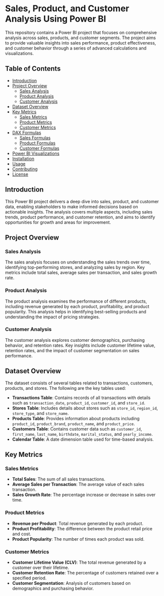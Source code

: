 # Sales, Product, and Customer Analysis Using Power BI

This repository contains a Power BI project that focuses on comprehensive analysis across sales, products, and customer segments. The project aims to provide valuable insights into sales performance, product effectiveness, and customer behavior through a series of advanced calculations and visualizations.

## Table of Contents

- [Introduction](#introduction)
- [Project Overview](#project-overview)
  - [Sales Analysis](#sales-analysis)
  - [Product Analysis](#product-analysis)
  - [Customer Analysis](#customer-analysis)
- [Dataset Overview](#dataset-overview)
- [Key Metrics](#key-metrics)
  - [Sales Metrics](#sales-metrics)
  - [Product Metrics](#product-metrics)
  - [Customer Metrics](#customer-metrics)
- [DAX Formulas](#dax-formulas)
  - [Sales Formulas](#sales-formulas)
  - [Product Formulas](#product-formulas)
  - [Customer Formulas](#customer-formulas)
- [Power BI Visualizations](#power-bi-visualizations)
- [Installation](#installation)
- [Usage](#usage)
- [Contributing](#contributing)
- [License](#license)

## Introduction

This Power BI project delivers a deep dive into sales, product, and customer data, enabling stakeholders to make informed decisions based on actionable insights. The analysis covers multiple aspects, including sales trends, product performance, and customer retention, and aims to identify opportunities for growth and areas for improvement.

## Project Overview

### Sales Analysis

The sales analysis focuses on understanding the sales trends over time, identifying top-performing stores, and analyzing sales by region. Key metrics include total sales, average sales per transaction, and sales growth rate.

### Product Analysis

The product analysis examines the performance of different products, including revenue generated by each product, profitability, and product popularity. This analysis helps in identifying best-selling products and understanding the impact of pricing strategies.

### Customer Analysis

The customer analysis explores customer demographics, purchasing behavior, and retention rates. Key insights include customer lifetime value, retention rates, and the impact of customer segmentation on sales performance.

## Dataset Overview

The dataset consists of several tables related to transactions, customers, products, and stores. The following are the key tables used:

- **Transactions Table**: Contains records of all transactions with details such as `transaction_date`, `product_id`, `customer_id`, and `store_id`.
- **Stores Table**: Includes details about stores such as `store_id`, `region_id`, `store_type`, and `store_name`.
- **Products Table**: Provides information about products including `product_id`, `product_brand`, `product_name`, and `product_price`.
- **Customers Table**: Contains customer data such as `customer_id`, `first_name`, `last_name`, `birthdate`, `marital_status`, and `yearly_income`.
- **Calendar Table**: A date dimension table used for time-based analysis.

## Key Metrics

### Sales Metrics

- **Total Sales**: The sum of all sales transactions.
- **Average Sales per Transaction**: The average value of each sales transaction.
- **Sales Growth Rate**: The percentage increase or decrease in sales over time.

### Product Metrics

- **Revenue per Product**: Total revenue generated by each product.
- **Product Profitability**: The difference between the product retail price and cost.
- **Product Popularity**: The number of times each product was sold.

### Customer Metrics

- **Customer Lifetime Value (CLV)**: The total revenue generated by a customer over their lifetime.
- **Customer Retention Rate**: The percentage of customers retained over a specified period.
- **Customer Segmentation**: Analysis of customers based on demographics and purchasing behavior.


